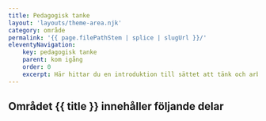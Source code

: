 ```yaml
---
title: Pedagogisk tanke
layout: 'layouts/theme-area.njk'
category: område
permalink: '{{ page.filePathStem | splice | slugUrl }}/'
eleventyNavigation:
    key: pedagogisk tanke
    parent: kom igång
    order: 0
    excerpt: Här hittar du en introduktion till sättet att tänk och arbeta med den här modellen
---
```


## Området {{ title }} innehåller följande delar
